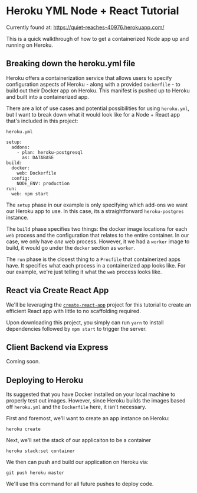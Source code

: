 # Heroku YML Node + React Tutorial

Currently found at: https://quiet-reaches-40976.herokuapp.com/

This is a quick walkthrough of how to get a containerized Node app up and running on Heroku.

## Breaking down the heroku.yml file

Heroku offers a containerization service that allows users to specify configuration aspects of Heroku - along with a provided `Dockerfile` - to build out their Docker app on Heroku. This manifest is pushed up to Heroku and built into a containerized app.

There are a lot of use cases and potential possibilities for using `heroku.yml`, but I want to break down what it would look like for a Node + React app that's included in this project:

`heroku.yml`

```
setup:
  addons:
    - plan: heroku-postgresql
      as: DATABASE
build:
  docker:
    web: Dockerfile
  config:
    NODE_ENV: production
run:
  web: npm start
```

The `setup` phase in our example is only specifying which add-ons we want our Heroku 
app to use. In this case, its a straightforward `heroku-postgres` instance. 

The `build` phase specifies two things: the docker image locations for each `web` process and the configuration that relates to the entire container. In our case, we only have _one_ web process. However, it we had a `worker` image to build, it would go under the `docker` section as `worker`.

The `run` phase is the closest thing to a `Procfile` that containerized apps have. It specifies what each process in a containerized app looks like. For our example, we're just telling it what the `web` process looks like. 

## React via Create React App

We'll be leveraging the [`create-react-app`](https://github.com/facebook/create-react-app) project for this tutorial to create an efficient React app with little to no scaffolding required. 

Upon downloading this project, you simply can run `yarn` to install dependencies followed by `npm start` to trigger the server.

## Client Backend via Express

Coming soon.

## Deploying to Heroku

Its suggested that you have Docker installed on your local machine to properly test out
images. However, since Heroku builds the images based off `heroku.yml` and the `Dockerfile` here, it isn't necessary. 


First and foremost, we'll want to create an app instance on Heroku:

```
heroku create
```

Next, we'll set the stack of our applicaiton to be a container

```
heroku stack:set container
```

We then can push and build our application on Heroku via:

```
git push heroku master
```

We'll use this command for all future pushes to deploy code.